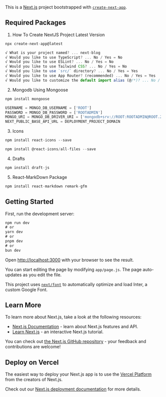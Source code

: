 This is a [Next.js](https://nextjs.org/) project bootstrapped with [`create-next-app`](https://github.com/vercel/next.js/tree/canary/packages/create-next-app).

## Required Packages

1. How To Create NextJS Project Latest Version

```javascript
npx create-next-app@latest

√ What is your project named? ... next-blog
√ Would you like to use TypeScript? ... No / Yes = No
√ Would you like to use ESLint? ... No / Yes = No
√ Would you like to use Tailwind CSS? ... No / Yes = No
√ Would you like to use `src/` directory? ... No / Yes = Yes
√ Would you like to use App Router? (recommended) ... No / Yes = Yes
√ Would you like to customize the default import alias (@/*)? ... No / Yes = No
```
2. Mongodb Using Mongoose

```javascript
npm install mongoose

USERNAME = MONGO_DB_USERNAME = ['ROOT']
PASSWORD = MONGO_DB_PASSWORD = ['ROOTADMIN']
MONGO_URI = MONGO_DB_DRIVER_URI = ['mongodb+srv://ROOT:ROOTADMIN@ROOT.2hlpw.mongodb.net/DEMO?retryWrites=true&w=majority']
NEXT_PUBLIC_BASE_API_URL = DEPLOYMENT_PROJECT_DOMAIN
```
3. Icons

```javascript
npm install react-icons --save

npm install @react-icons/all-files --save
```

4. Drafts

```javascript
npm install draft-js
```

5. React-MarkDown Package

```javascript
npm install react-markdown remark-gfm
```

## Getting Started

First, run the development server:

```javascript
npm run dev
# or
yarn dev
# or
pnpm dev
# or
bun dev
```

Open [http://localhost:3000](http://localhost:3000) with your browser to see the result.

You can start editing the page by modifying `app/page.js`. The page auto-updates as you edit the file.

This project uses [`next/font`](https://nextjs.org/docs/basic-features/font-optimization) to automatically optimize and load Inter, a custom Google Font.

## Learn More

To learn more about Next.js, take a look at the following resources:

- [Next.js Documentation](https://nextjs.org/docs) - learn about Next.js features and API.
- [Learn Next.js](https://nextjs.org/learn) - an interactive Next.js tutorial.

You can check out [the Next.js GitHub repository](https://github.com/vercel/next.js/) - your feedback and contributions are welcome!

## Deploy on Vercel

The easiest way to deploy your Next.js app is to use the [Vercel Platform](https://vercel.com/new?utm_medium=default-template&filter=next.js&utm_source=create-next-app&utm_campaign=create-next-app-readme) from the creators of Next.js.

Check out our [Next.js deployment documentation](https://nextjs.org/docs/deployment) for more details.

